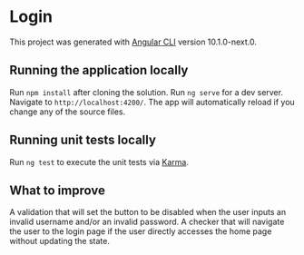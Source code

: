 # Login

This project was generated with [Angular CLI](https://github.com/angular/angular-cli) version 10.1.0-next.0.

## Running the application locally

Run `npm install` after cloning the solution. Run `ng serve` for a dev server. Navigate to `http://localhost:4200/`. The app will automatically reload if you change any of the source files.

## Running unit tests locally

Run `ng test` to execute the unit tests via [Karma](https://karma-runner.github.io).

## What to improve

A validation that will set the button to be disabled when the user inputs an invalid username and/or an invalid password. A checker that will navigate the user to the login page if the user directly accesses the home page without updating the state.
